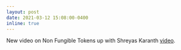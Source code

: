 ```yaml
---
layout: post
date: 2021-03-12 15:08:00-0400
inline: true 
---
```


New video on Non Fungible Tokens up with Shreyas Karanth [video](https://www.youtube.com/watch?v=40Thb6zAdIk).
